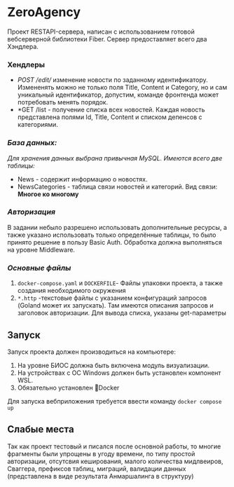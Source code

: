 # ZeroAgency

Проект RESTAPI-сервера, написан с использованием готовой вебсерверной библиотеки Fiber. Сервер предоставляет всего два Хэндлера.

### Хендлеры 
- *POST /edit/*
изменение новости по заданному идентификатору. Измененять можно не только поля Title, Content и Category, но и сам уникальный идентификатор, допустим, команде фронтенда может потребовать менять порядок. 
- *GET /list - получение списка всех новостей. Каждая новость представлена полями Id, Title, Content и списком депенсов с категориями.

### *База данных:*

*Для хранения данных выбрана привычная MySQL. Имеются всего две таблицы:*
- News - содержит информацию о новостях.
- NewsCategories - таблица связи новостей и категорий. Вид связи: **Многое ко многому**

### *Авторизация*

В задании небыло разрешено использовать дополнительные ресурсы, а также указано использовать только определённые таблицы, то было принято решение в пользу Basic Auth. Обработка должна выполняться на уровне Middleware. 

### *Основные файлы*
1. ```docker-compose.yaml``` и ```DOCKERFILE```- Файлы упаковки проекта, а также создания необходимого окружения
2. ```*.http``` -текстовые файлы с указанием конфигураций запросов (Goland может их запускать). Там имеются описания запросов и заголовок авторизации. Для вывода списка, указаны get-параметры


## Запуск

Запуск проекта должен производиться на компьютере:

1. На уровне БИОС должна быть включена модуль визуализации.
2. На устройствах с ОС Windows должен быть установлен компонент WSL.
3. Обязательно установлен 🐳Docker

Для запуска вебприложения требуется ввести команду ```docker compose up```


## Слабые места

Так как проект тестовый и писался  после основной работы, то многие фрагменты были упрощены в угоду времени, по типу простой авторизации, отсутсвия кеширования, малого количества мидлвеиров, Сваггера, префиксов таблиц, миграций, валидации данных (представлена в виде результата Анмаршалинга в структуру)
